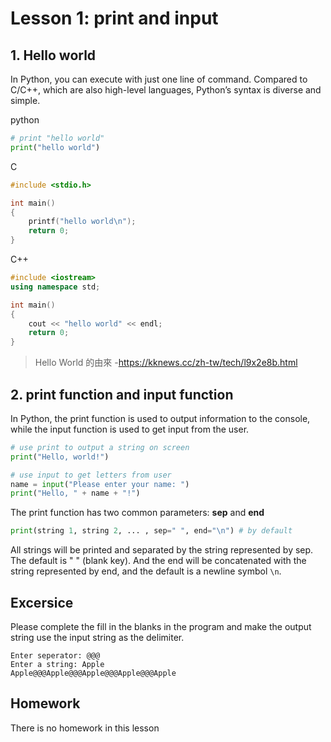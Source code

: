 # Lesson 1: print and input

## 1. Hello world
In Python, you can execute with just one line of command. Compared to C/C++, which are also high-level languages, Python’s syntax is diverse and simple.

python 
```python
# print "hello world"
print("hello world")
```
C
```C
#include <stdio.h>

int main()
{
    printf("hello world\n");
    return 0;
}
```
C++
```CPP
#include <iostream>
using namespace std;

int main()
{
    cout << "hello world" << endl;
    return 0;
}
```

> Hello World 的由來 -https://kknews.cc/zh-tw/tech/l9x2e8b.html


## 2. print function and input function

In Python, the print function is used to output information to the console, while the input function is used to get input from the user.

```python
# use print to output a string on screen
print("Hello, world!")

# use input to get letters from user
name = input("Please enter your name: ")
print("Hello, " + name + "!")
```

The print function has two common parameters: **sep** and **end**
```python
print(string 1, string 2, ... , sep=" ", end="\n") # by default
```
All strings will be printed and separated by the string represented by sep. The default is " " (blank key). And the end will be concatenated with the string represented by end, and the default is a newline symbol `\n`.

## Excersice
Please complete the fill in the blanks in the program and make the output string use the input string as the delimiter.

```
Enter seperator: @@@
Enter a string: Apple
Apple@@@Apple@@@Apple@@@Apple@@@Apple
```

## Homework
There is no homework in this lesson